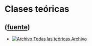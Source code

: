 # Clases teóricas
([fuente](https://campus.exactas.uba.ar/course/view.php?id=994&section=2))
---
  - [![Archivo](https://campus.exactas.uba.ar/theme/image.php/magazine/core/1462913092/f/pdf) Todas las teóricas Archivo](https://campus.exactas.uba.ar/mod/resource/view.php?id=53338)

